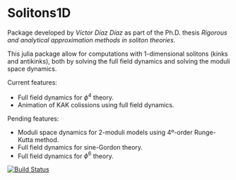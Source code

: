 # Solitons1D

Package developed by *Víctor Díaz Díaz* as part of the Ph.D. thesis *Rigorous and analytical approximation methods in soliton theories*.

This julia package allow for computations with 1-dimensional solitons (kinks and antikinks), both by solving the full field dynamics and solving the moduli space dynamics.

Current features:
- Full field dynamics for $\phi^4$ theory.
- Animation of KAK colissions using full field dynamics.

Pending features:
- Moduli space dynamics for 2-moduli models using 4º-order Runge-Kutta method.
- Full field dynamics for sine-Gordon theory.
- Full field dynamics for $\phi^6$ theory.

[![Build Status](https://github.com/vddiazz/Solitons1D.jl/actions/workflows/CI.yml/badge.svg?branch=main)](https://github.com/vddiazz/Solitons1D.jl/actions/workflows/CI.yml?query=branch%3Amain)

